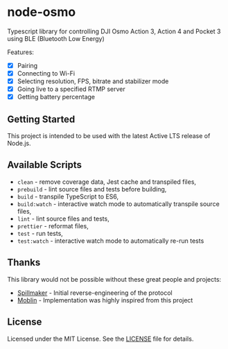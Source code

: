 # node-osmo

Typescript library for controlling DJI Osmo Action 3, Action 4 and Pocket 3 using BLE (Bluetooth Low Energy)

Features:

- [x] Pairing
- [x] Connecting to Wi-Fi
- [x] Selecting resolution, FPS, bitrate and stabilizer mode
- [x] Going live to a specified RTMP server
- [x] Getting battery percentage

## Getting Started

This project is intended to be used with the latest Active LTS release of Node.js.

## Available Scripts

- `clean` - remove coverage data, Jest cache and transpiled files,
- `prebuild` - lint source files and tests before building,
- `build` - transpile TypeScript to ES6,
- `build:watch` - interactive watch mode to automatically transpile source files,
- `lint` - lint source files and tests,
- `prettier` - reformat files,
- `test` - run tests,
- `test:watch` - interactive watch mode to automatically re-run tests

## Thanks

This library would not be possible without these great people and projects:

- [Spillmaker](https://github.com/spillmaker) - Initial reverse-engineering of the protocol
- [Moblin](https://github.com/eerimoq/moblin) - Implementation was highly inspired from this project

## License

Licensed under the MIT License. See the [LICENSE](https://github.com/datagutt/node-osmo/blob/main/LICENSE) file for details.

